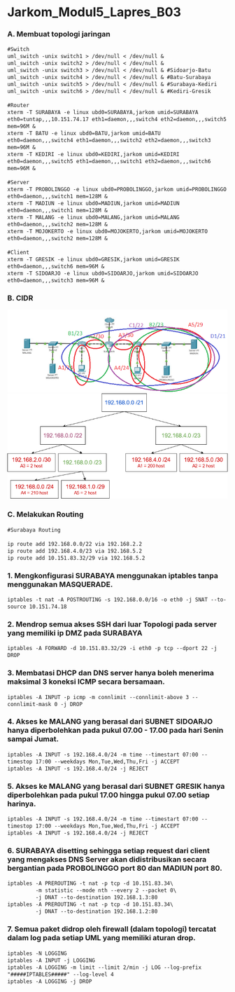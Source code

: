 # Jarkom_Modul5_Lapres_B03

### A. Membuat topologi jaringan 
```
#Switch
uml_switch -unix switch1 > /dev/null < /dev/null &
uml_switch -unix switch2 > /dev/null < /dev/null &
uml_switch -unix switch3 > /dev/null < /dev/null & #Sidoarjo-Batu
uml_switch -unix switch4 > /dev/null < /dev/null & #Batu-Surabaya
uml_switch -unix switch5 > /dev/null < /dev/null & #Surabaya-Kediri
uml_switch -unix switch6 > /dev/null < /dev/null & #Kediri-Gresik

#Router
xterm -T SURABAYA -e linux ubd0=SURABAYA,jarkom umid=SURABAYA eth0=tuntap,,,10.151.74.17 eth1=daemon,,,switch4 eth2=daemon,,,switch5 mem=96M &
xterm -T BATU -e linux ubd0=BATU,jarkom umid=BATU eth0=daemon,,,switch4 eth1=daemon,,,switch2 eth2=daemon,,,switch3 mem=96M &
xterm -T KEDIRI -e linux ubd0=KEDIRI,jarkom umid=KEDIRI eth0=daemon,,,switch5 eth1=daemon,,,switch1 eth2=daemon,,,switch6 mem=96M &

#Server
xterm -T PROBOLINGGO -e linux ubd0=PROBOLINGGO,jarkom umid=PROBOLINGGO eth0=daemon,,,switch1 mem=128M &
xterm -T MADIUN -e linux ubd0=MADIUN,jarkom umid=MADIUN eth0=daemon,,,switch1 mem=128M &
xterm -T MALANG -e linux ubd0=MALANG,jarkom umid=MALANG eth0=daemon,,,switch2 mem=128M &
xterm -T MOJOKERTO -e linux ubd0=MOJOKERTO,jarkom umid=MOJOKERTO eth0=daemon,,,switch2 mem=128M &

#Client
xterm -T GRESIK -e linux ubd0=GRESIK,jarkom umid=GRESIK eth0=daemon,,,switch6 mem=96M &
xterm -T SIDOARJO -e linux ubd0=SIDOARJO,jarkom umid=SIDOARJO eth0=daemon,,,switch3 mem=96M &
```

### B. CIDR
![CIDR](modul5/CIDR.PNG)
![CIDR_TREE](modul5/CIDR_TREE.PNG)

### C. Melakukan Routing
```
#Surabaya Routing

ip route add 192.168.0.0/22 via 192.168.2.2
ip route add 192.168.4.0/23 via 192.168.5.2
ip route add 10.151.83.32/29 via 192.168.5.2
```

### 1. Mengkonfigurasi SURABAYA menggunakan iptables tanpa menggunakan MASQUERADE.
```
iptables -t nat -A POSTROUTING -s 192.168.0.0/16 -o eth0 -j SNAT --to-source 10.151.74.18
```


### 2. Mendrop semua akses SSH dari luar Topologi pada server yang memiliki ip DMZ pada SURABAYA
```
iptables -A FORWARD -d 10.151.83.32/29 -i eth0 -p tcp --dport 22 -j DROP
```

### 3. Membatasi DHCP dan DNS server hanya boleh menerima maksimal 3 koneksi ICMP secara bersamaan.
```
iptables -A INPUT -p icmp -m connlimit --connlimit-above 3 --connlimit-mask 0 -j DROP
```

### 4. Akses ke MALANG yang berasal dari SUBNET SIDOARJO hanya diperbolehkan pada pukul 07.00 - 17.00 pada hari Senin sampai Jumat.
```
iptables -A INPUT -s 192.168.4.0/24 -m time --timestart 07:00 --timestop 17:00 --weekdays Mon,Tue,Wed,Thu,Fri -j ACCEPT
iptables -A INPUT -s 192.168.4.0/24 -j REJECT
```


### 5. Akses ke MALANG yang berasal dari SUBNET GRESIK hanya diperbolehkan pada pukul 17.00 hingga pukul 07.00 setiap harinya.
```
iptables -A INPUT -s 192.168.4.0/24 -m time --timestart 07:00 --timestop 17:00 --weekdays Mon,Tue,Wed,Thu,Fri -j ACCEPT
iptables -A INPUT -s 192.168.4.0/24 -j REJECT
```

### 6. SURABAYA disetting sehingga setiap request dari client yang mengakses DNS Server akan didistribusikan secara bergantian pada PROBOLINGGO port 80 dan MADIUN port 80.
```
iptables -A PREROUTING -t nat -p tcp -d 10.151.83.34\
         -m statistic --mode nth --every 2 --packet 0\
         -j DNAT --to-destination 192.168.1.3:80
iptables -A PREROUTING -t nat -p tcp -d 10.151.83.34\         
         -j DNAT --to-destination 192.168.1.2:80
```

### 7. Semua paket didrop oleh firewall (dalam topologi) tercatat dalam log pada setiap UML yang memiliki aturan drop.
```
iptables -N LOGGING
iptables -A INPUT -j LOGGING
iptables -A LOGGING -m limit --limit 2/min -j LOG --log-prefix "#####IPTABLES#####" --log-level 4
iptables -A LOGGING -j DROP
```
